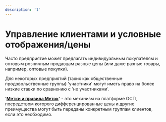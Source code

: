 ```yaml
---
description: '1'
---
```


# Управление клиентами и условные отображения/цены

Часто предприятие может предлагать индивидуальным покупателям и оптовым розничным продавцам разные цены \(или даже разные товары, например, оптовые покупки\).

Для некоторых предприятий \(таких как общественные продовольственные группы\) 'участники' могут иметь право на более низкие ставки по сравнению с 'не участниками'.

'[**Метки и правила Меток**](tags-and-tag-rules.md)**'** - это механизм на платформе ОСП, посредством которого дифференцированные цены и другие преимущества могут быть переданы конкретным группам клиентов, если это необходимо.

